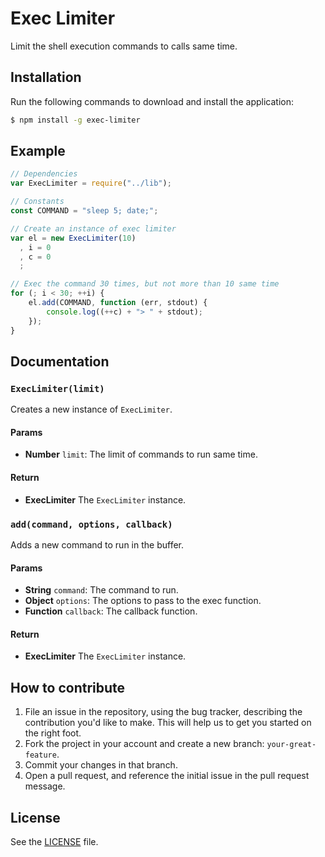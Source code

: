 # Exec Limiter
Limit the shell execution commands to **<x>** calls same time.

## Installation
Run the following commands to download and install the application:

```sh
$ npm install -g exec-limiter
```

## Example

```js
// Dependencies
var ExecLimiter = require("../lib");

// Constants
const COMMAND = "sleep 5; date;";

// Create an instance of exec limiter
var el = new ExecLimiter(10)
  , i = 0
  , c = 0
  ;

// Exec the command 30 times, but not more than 10 same time
for (; i < 30; ++i) {
    el.add(COMMAND, function (err, stdout) {
        console.log((++c) + "> " + stdout);
    });
}
```

## Documentation
### `ExecLimiter(limit)`
Creates a new instance of `ExecLimiter`.

#### Params
- **Number** `limit`: The limit of commands to run same time.

#### Return
- **ExecLimiter** The `ExecLimiter` instance.

### `add(command, options, callback)`
Adds a new command to run in the buffer.

#### Params
- **String** `command`: The command to run.
- **Object** `options`: The options to pass to the exec function.
- **Function** `callback`: The callback function.

#### Return
- **ExecLimiter** The `ExecLimiter` instance.

## How to contribute
1. File an issue in the repository, using the bug tracker, describing the
   contribution you'd like to make. This will help us to get you started on the
   right foot.
2. Fork the project in your account and create a new branch:
   `your-great-feature`.
3. Commit your changes in that branch.
4. Open a pull request, and reference the initial issue in the pull request
   message.

## License
See the [LICENSE](./LICENSE) file.
